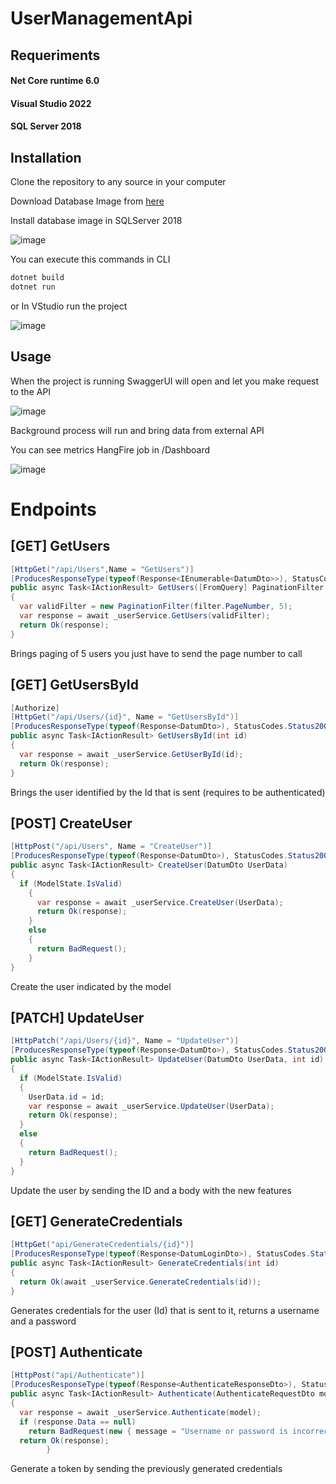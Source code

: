 # UserManagementApi

## Requeriments

#### Net Core runtime 6.0
#### Visual Studio 2022
#### SQL Server 2018


## Installation

Clone the repository to any source in your computer

Download Database Image from [here](https://drive.google.com/file/d/18VG9k5llfQnP0WDAvmVzUDVhgCVUs7VI/view?usp=sharing)

Install database image in SQLServer 2018

![image](https://user-images.githubusercontent.com/100897465/159998903-f21b908f-bc4b-428b-912a-2e69208ad6c5.png)


You can execute this commands in CLI

```bash
dotnet build
dotnet run
```

or In VStudio run the project

![image](https://user-images.githubusercontent.com/100897465/159999164-b48775cf-3b52-443d-81a4-7ec41ebbe132.png)



## Usage

When the project is running SwaggerUI will open and let you make request to the API

![image](https://user-images.githubusercontent.com/100897465/159999309-64726d52-7104-4767-8609-bf412cbee77f.png)



Background process will run and bring data from external API


You can see metrics HangFire job in /Dashboard

![image](https://user-images.githubusercontent.com/100897465/160000024-3a395d1c-817a-4ef1-bd8d-62b0fb0308a3.png)

# Endpoints

## [GET] GetUsers
```C#
[HttpGet("/api/Users",Name = "GetUsers")]
[ProducesResponseType(typeof(Response<IEnumerable<DatumDto>>), StatusCodes.Status200OK)]
public async Task<IActionResult> GetUsers([FromQuery] PaginationFilter filter)
{
  var validFilter = new PaginationFilter(filter.PageNumber, 5);
  var response = await _userService.GetUsers(validFilter);
  return Ok(response);
}
```
Brings paging of 5 users you just have to send the page number to call

## [GET] GetUsersById
```C#
[Authorize]
[HttpGet("/api/Users/{id}", Name = "GetUsersById")]
[ProducesResponseType(typeof(Response<DatumDto>), StatusCodes.Status200OK)]
public async Task<IActionResult> GetUsersById(int id)
{
  var response = await _userService.GetUserById(id);
  return Ok(response);
}
```
Brings the user identified by the Id that is sent (requires to be authenticated)

## [POST] CreateUser

```C#
[HttpPost("/api/Users", Name = "CreateUser")]
[ProducesResponseType(typeof(Response<DatumDto>), StatusCodes.Status200OK)]
public async Task<IActionResult> CreateUser(DatumDto UserData)
{
  if (ModelState.IsValid)
    {
      var response = await _userService.CreateUser(UserData);
      return Ok(response);
    }
    else
    {
      return BadRequest();
    }
}
```
Create the user indicated by the model

## [PATCH] UpdateUser
```C#
[HttpPatch("/api/Users/{id}", Name = "UpdateUser")]
[ProducesResponseType(typeof(Response<DatumDto>), StatusCodes.Status200OK)]
public async Task<IActionResult> UpdateUser(DatumDto UserData, int id)
{
  if (ModelState.IsValid)
  {
    UserData.id = id;
    var response = await _userService.UpdateUser(UserData);
    return Ok(response);
  }
  else
  {
    return BadRequest();
  }
}
```
Update the user by sending the ID and a body with the new features

## [GET] GenerateCredentials
```C#
[HttpGet("api/GenerateCredentials/{id}")]
[ProducesResponseType(typeof(Response<DatumLoginDto>), StatusCodes.Status200OK)]
public async Task<IActionResult> GenerateCredentials(int id)
{
  return Ok(await _userService.GenerateCredentials(id));
}
```
Generates credentials for the user (Id) that is sent to it, returns a username and a password


## [POST] Authenticate
```C#
[HttpPost("api/Authenticate")]
[ProducesResponseType(typeof(Response<AuthenticateResponseDto>), StatusCodes.Status200OK)]
public async Task<IActionResult> Authenticate(AuthenticateRequestDto model)
{
  var response = await _userService.Authenticate(model);
  if (response.Data == null)
    return BadRequest(new { message = "Username or password is incorrect" });
  return Ok(response);
        }
```
Generate a token by sending the previously generated credentials
